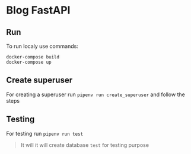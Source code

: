 # Blog FastAPI

## Run
To run localy use commands: 
```
docker-compose build
docker-compose up
```

## Create superuser
For creating a superuser run `pipenv run create_superuser` and follow the steps


## Testing
For testing run `pipenv run test`
> It will  it will create database `test` for testing purpose

